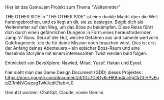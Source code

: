 Hier ist das GameJam Projekt zum Thema "Weltenretter" 

THE OTHER SIDE
In "THE OTHER SIDE" ist eine dunkle Macht über die Welt hereingebrochen, und es liegt an dir, sie zu besiegen. Begib dich als Weltenretter auf den Weg, um das Böse zu bekämpfen. Diese Reise führt dich durch einen gefährlichen Dungeon in Form eines herausfordernden Jump 'n' Runs. Sei auf der Hut, weiche Gefahren aus und sammle wertvolle Goldfragmente, die du für deine Mission noch brauchen wirst. Dies ist erst der Anfang deines Abenteuers – ein epischer Boss-Raum und eine fesselnde Storyline mit einem interessanten Twist werden bald folgen.

Entwickelt von DevsXplore: Nawied, Milad, Yusuf, Hakan und Eyoel.


hier sieht man das Game Design Document (GDD) dieses Projektes : https://docs.google.com/document/d/1Gz7CeUyKcHK8m4cc5pCkGLHPvEpql2RmNVGweagTwkI/edit?tab=t.0

Genutzt wurden: ChatGpt, Claude, sowie Gemini.
